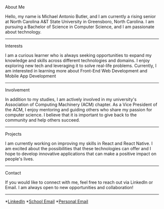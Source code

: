 About Me

Hello, my name is Michael Antonio Butler, and I am currently a rising senior at North Carolina A&T State University in Greensboro, North Carolina.
I am pursuing a Bachelor of Science in Computer Science, and I am passionate about technology.

----
Interests

I am a curious learner who is always seeking opportunities to expand my knowledge and skills across different technologies and domains. 
I enjoy exploring new tech and leveraging it to solve real-life problems. 
Currently, I am interested in learning more about Front-End Web Development and Mobile App Development

----
Involvement

In addition to my studies, I am actively involved in my university's Association of Computing Machinery (ACM) chapter.
As a Vice President of the ACM, I enjoy mentoring and guiding others who share my passion for computer science. 
I believe that it is important to give back to the community and help others succeed.

----
Projects

I am currently working on improving my skills in React and React Native. 
I am excited about the possibilities that these technologies can offer and I hope to develop innovative applications that can make a positive impact on people's lives.

----
Contact

If you would like to connect with me, feel free to reach out via LinkedIn or Email.
I am always open to new opportunities and collaboration!

----
*[LinkedIn](https://www.linkedin.com/in/mbutle3/)
*[School Email](Mabutler@aggies.ncat.edu)
*[Personal Email](Mbutle3@gmail.com)
